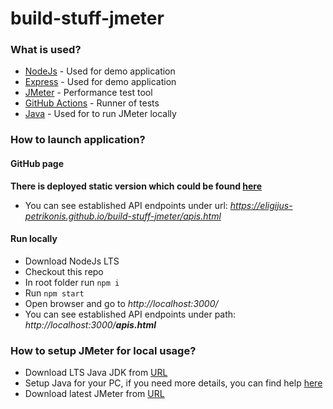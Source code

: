# build-stuff-jmeter

### What is used?
* [NodeJs](https://nodejs.org/en) - Used for demo application
* [Express](https://expressjs.com/) - Used for demo application
* [JMeter](https://jmeter.apache.org/) - Performance test tool
* [GitHub Actions](https://github.com/features/actions) - Runner of tests
* [Java](https://www.oracle.com/se/java/) - Used for to run JMeter locally

### How to launch application?
#### GitHub page
**There is deployed static version which could be found [here](https://eligijus-petrikonis.github.io/build-stuff-jmeter/)**
* You can see established API endpoints under url: *https://eligijus-petrikonis.github.io/build-stuff-jmeter/apis.html*
#### Run locally
* Download NodeJs LTS
* Checkout this repo
* In root folder run `npm i`
* Run `npm start`
* Open browser and go to *http://localhost:3000/*
* You can see established API endpoints under path: *http://localhost:3000/**apis.html***

### How to setup JMeter for local usage?
* Download LTS Java JDK from [URL](https://www.oracle.com/se/java/technologies/downloads/)
* Setup Java for your PC, if you need more details, you can find help [here](https://www.java.com/en/download/help/index_installing.html)
* Download latest JMeter from [URL](https://jmeter.apache.org/download_jmeter.cgi)
